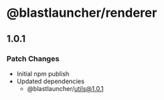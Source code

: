 # @blastlauncher/renderer

## 1.0.1

### Patch Changes

- Initial npm publish
- Updated dependencies
  - @blastlauncher/utils@1.0.1
